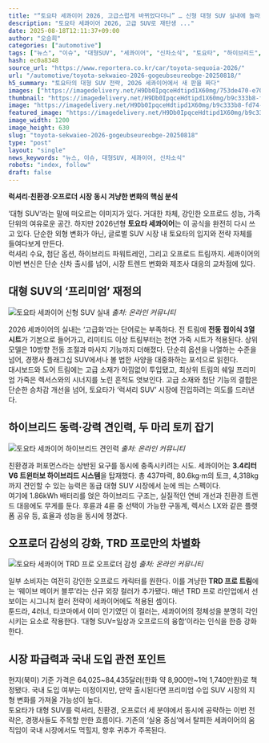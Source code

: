 ```yaml
---
title: "“토요타 세콰이어 2026, 고급스럽게 바뀌었다더니” … 신형 대형 SUV 실내에 놀라고, 첨단 옵션 보고 ‘설렌다’"
description: "토요타 세콰이어 2026, 고급 SUV로 재탄생 ..."
date: 2025-08-18T12:11:37+09:00
author: "오승희"
categories: ["automotive"]
tags: ["뉴스", "이슈", "대형SUV", "세콰이어", "신차소식", "토요타", "하이브리드", "프리미엄SUV시장", "첨단자동차옵션"]
hash: ec0a8348
source_url: "https://www.reportera.co.kr/car/toyota-sequoia-2026/"
url: "/automotive/toyota-sekwaieo-2026-gogeubseureobge-20250818/"
h5_summary: "토요타의 대형 SUV 전략, 2026 세콰이어에서 새 판을 짜다"
images: ["https://imagedelivery.net/H9Db0IpqceHdtipd1X60mg/753de470-e70b-4986-930b-99b4fd8ea900/public", "https://imagedelivery.net/H9Db0IpqceHdtipd1X60mg/9f3e3ba2-0f8e-4621-47a5-ab69cba8c900/public", "https://imagedelivery.net/H9Db0IpqceHdtipd1X60mg/88e29614-39f8-42e6-cc03-716eb1b7bb00/public", "https://imagedelivery.net/H9Db0IpqceHdtipd1X60mg/b9c333b8-fd74-48e6-28c4-a97863f80600/public"]
thumbnail: "https://imagedelivery.net/H9Db0IpqceHdtipd1X60mg/b9c333b8-fd74-48e6-28c4-a97863f80600/public"
image: "https://imagedelivery.net/H9Db0IpqceHdtipd1X60mg/b9c333b8-fd74-48e6-28c4-a97863f80600/public"
featured_image: "https://imagedelivery.net/H9Db0IpqceHdtipd1X60mg/b9c333b8-fd74-48e6-28c4-a97863f80600/public"
image_width: 1200
image_height: 630
slug: "toyota-sekwaieo-2026-gogeubseureobge-20250818"
type: "post"
layout: "single"
news_keywords: "뉴스, 이슈, 대형SUV, 세콰이어, 신차소식"
robots: "index, follow"
draft: false
---
```


**럭셔리·친환경·오프로더 시장 동시 겨냥한 변화의 핵심 분석**

‘대형 SUV’라는 말에 떠오르는 이미지가 있다. 거대한 차체, 강인한 오프로드 성능, 가족 단위의 여유로운 공간. 하지만 2026년형 **토요타 세콰이어**는 이 공식을 완전히 다시 쓰고 있다. 단순한 외형 변화가 아닌, 글로벌 SUV 시장 내 토요타의 입지와 전략 자체를 들여다보게 만든다.  
럭셔리 수요, 첨단 옵션, 하이브리드 파워트레인, 그리고 오프로드 트림까지. 세콰이어의 이번 변신은 단순 신차 출시를 넘어, 시장 트렌드 변화와 제조사 대응의 교차점에 있다.

## 대형 SUV의 ‘프리미엄’ 재정의  

![토요타 세콰이어 신형 SUV 실내](https://imagedelivery.net/H9Db0IpqceHdtipd1X60mg/753de470-e70b-4986-930b-99b4fd8ea900/public)
*출처: 온라인 커뮤니티*

2026 세콰이어의 실내는 ‘고급화’라는 단어로는 부족하다. 전 트림에 **전동 접이식 3열 시트**가 기본으로 들어가고, 리미티드 이상 트림부터는 천연 가죽 시트가 적용된다. 상위 모델은 10방향 전동 조절과 마사지 기능까지 더해졌다. 단순히 옵션을 나열하는 수준을 넘어, 경쟁사 플래그십 SUV에서나 볼 법한 사양을 대중화하는 포석으로 읽힌다.  
대시보드와 도어 트림에는 고급 소재가 아낌없이 투입됐고, 최상위 트림의 쉐일 프리미엄 가죽은 렉서스와의 시너지를 노린 흔적도 엿보인다. 고급 소재와 첨단 기능의 결합은 단순한 승차감 개선을 넘어, 토요타가 ‘럭셔리 SUV’ 시장에 진입하려는 의도를 드러낸다.

## 하이브리드 동력·강력 견인력, 두 마리 토끼 잡기  

![토요타 세콰이어 하이브리드 견인력](https://imagedelivery.net/H9Db0IpqceHdtipd1X60mg/88e29614-39f8-42e6-cc03-716eb1b7bb00/public)
*출처: 온라인 커뮤니티*

친환경과 퍼포먼스라는 상반된 요구를 동시에 충족시키려는 시도. 세콰이어는 **3.4리터 V6 트윈터보 하이브리드 시스템**을 탑재했다. 총 437마력, 80.6kg·m의 토크, 4,318kg까지 견인할 수 있는 능력은 동급 대형 SUV 시장에서 눈에 띄는 스펙이다.  
여기에 1.86kWh 배터리를 얹은 하이브리드 구조는, 실질적인 연비 개선과 친환경 트렌드 대응에도 무게를 둔다. 후륜과 4륜 중 선택이 가능한 구동계, 렉서스 LX와 같은 플랫폼 공유 등, 효율과 성능을 동시에 챙겼다.

## 오프로더 감성의 강화, TRD 프로만의 차별화  

![토요타 세콰이어 TRD 프로 오프로더 감성](https://imagedelivery.net/H9Db0IpqceHdtipd1X60mg/9f3e3ba2-0f8e-4621-47a5-ab69cba8c900/public)
*출처: 온라인 커뮤니티*

일부 소비자는 여전히 강인한 오프로드 캐릭터를 원한다. 이를 겨냥한 **TRD 프로 트림**에는 ‘웨이브 메이커 블루’라는 신규 외장 컬러가 추가됐다. 매년 TRD 프로 라인업에서 선보이는 시그니처 컬러 전략이 세콰이어에도 적용된 셈이다.  
툰드라, 4러너, 타코마에서 이미 인기였던 이 컬러는, 세콰이어의 정체성을 분명히 각인시키는 요소로 작용한다. ‘대형 SUV=일상과 오프로드의 융합’이라는 인식을 한층 강화한다.

## 시장 파급력과 국내 도입 관전 포인트  
현지(북미) 기준 가격은 64,025~84,435달러(한화 약 8,900만~1억 1,740만원)로 책정됐다. 국내 도입 여부는 미정이지만, 만약 출시된다면 프리미엄 수입 SUV 시장의 지형 변화를 가져올 가능성이 높다.  
토요타가 대형 SUV를 럭셔리, 친환경, 오프로더 세 분야에서 동시에 공략하는 이번 전략은, 경쟁사들도 주목할 만한 흐름이다. 기존의 ‘실용 중심’에서 탈피한 세콰이어의 움직임이 국내 시장에서도 먹힐지, 향후 귀추가 주목된다.

